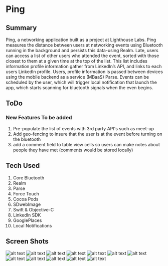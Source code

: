 # Ping
 
## Summary 
Ping, a networking application built as a project at Lighthouse Labs. 
Ping measures the distance between users at networking events using Bluetooth running in the background and persists this data-using Realm. Late, users can access a list of other users who attended the event, sorted with those closest to them at a given time at the top of the list. This list includes information profile information gather from LinkedIn’s API, and links to each users LinkedIn profile. Users, profile information is passed between devices using the mobile backend as a service (MBaaS) Parse. Events can be scheduled by the user, which will trigger local notification that launch the app, which starts scanning for bluetooth signals when the even begins. 



## ToDo 
### New Features To be added 
 1. Pre-populate the list of events with 3rd party API's such as meet-up
 2. Add geo-fencing to insure that the user is at the event before turning on the bluetooth 
 3. add a comment field to table view cells so users can make notes about people they have met (comments would be stored locally) 
 
## Tech Used
 1. Core Bluetooth 
 2. Realm 
 3. Parse
 4. Force Touch
 5. Cocoa Pods
 6. SDwebImage
 7. Swift & Objective-C 
 8. LinkedIn SDK
 9. GooglePlaces
 10. Local Notifications 

## Screen Shots

![alt text](./screenShots/Onboarding1.png)
![alt text](./screenShots/Onboarding2.png)
![alt text](./screenShots/Onboarding3.png)
![alt text](./screenShots/Onboarding4.png)
![alt text](./screenShots/launchScreen.png)
![alt text](./screenShots/login.png)
![alt text](./screenShots/forgotPassword.png)
![alt text](./screenShots/NewEventWithDatePicker.png)
![alt text](./screenShots/NewLocation.png)
![alt text](./screenShots/Validation.png)
![alt text](./screenShots/EventList.png)
![alt text](./screenShots/UserList.png)


